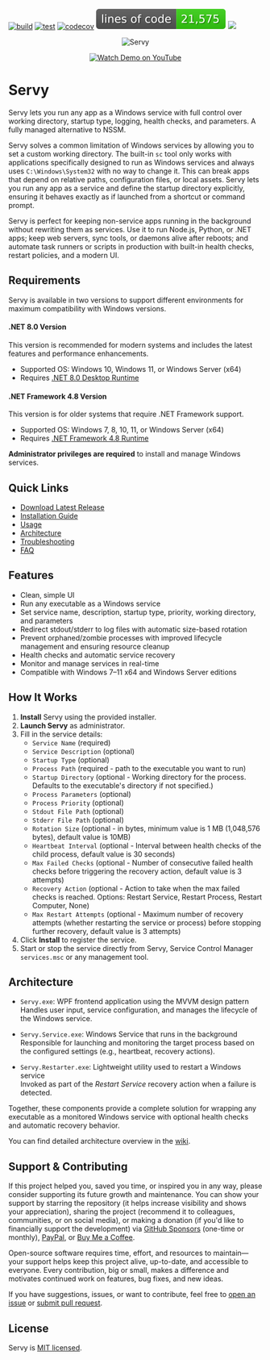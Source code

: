[![build](https://github.com/aelassas/servy/actions/workflows/build.yml/badge.svg)](https://github.com/aelassas/servy/actions/workflows/build.yml) [![test](https://github.com/aelassas/servy/actions/workflows/test.yml/badge.svg)](https://github.com/aelassas/servy/actions/workflows/test.yml) [![codecov](https://codecov.io/gh/aelassas/servy/graph/badge.svg?token=26WZX2V4BG)](https://codecov.io/gh/aelassas/servy) [![](https://raw.githubusercontent.com/aelassas/servy/refs/heads/loc/badge.svg)](https://github.com/aelassas/servy/actions/workflows/loc.yml) [![](https://img.shields.io/badge/docs-wiki-brightgreen)](https://github.com/aelassas/servy/wiki)

<!--
[![build](https://github.com/aelassas/servy/actions/workflows/build.yml/badge.svg)](https://github.com/aelassas/servy/actions/workflows/build.yml) 
[![test](https://github.com/aelassas/servy/actions/workflows/test.yml/badge.svg)](https://github.com/aelassas/servy/actions/workflows/test.yml)
[![Build Status](https://aelassas.visualstudio.com/servy/_apis/build/status%2Faelassas.servy?branchName=main)](https://aelassas.visualstudio.com/servy/_build/latest?definitionId=4&branchName=main) 
[![](https://raw.githubusercontent.com/aelassas/servy/refs/heads/loc/badge.svg)](https://github.com/aelassas/servy/actions/workflows/loc.yml) 
[![codecov](https://codecov.io/gh/aelassas/servy/graph/badge.svg?token=26WZX2V4BG)](https://codecov.io/gh/aelassas/servy)
-->
<p align="center">
  <img src="https://servy-win.github.io/servy.png?d=7" width="480" alt="Servy" />
</p>
<p align="center">
  <a href="https://www.youtube.com/watch?v=JpmzZEJd4f0" target="_blank">
    <img src="https://img.shields.io/badge/Watch%20Demo-FF0033?style=for-the-badge&logo=youtube" alt="Watch Demo on YouTube" />
  </a>
</p>

# Servy

Servy lets you run any app as a Windows service with full control over working directory, startup type, logging, health checks, and parameters. A fully managed alternative to NSSM.

Servy solves a common limitation of Windows services by allowing you to set a custom working directory. The built-in `sc` tool only works with applications specifically designed to run as Windows services and always uses `C:\Windows\System32` with no way to change it. This can break apps that depend on relative paths, configuration files, or local assets. Servy lets you run any app as a service and define the startup directory explicitly, ensuring it behaves exactly as if launched from a shortcut or command prompt.

Servy is perfect for keeping non-service apps running in the background without rewriting them as services. Use it to run Node.js, Python, or .NET apps; keep web servers, sync tools, or daemons alive after reboots; and automate task runners or scripts in production with built-in health checks, restart policies, and a modern UI.

## Requirements

Servy is available in two versions to support different environments for maximum compatibility with Windows versions.

#### .NET 8.0 Version
This version is recommended for modern systems and includes the latest features and performance enhancements.
* Supported OS: Windows 10, Windows 11, or Windows Server (x64)
* Requires [.NET 8.0 Desktop Runtime](https://dotnet.microsoft.com/en-us/download/dotnet/8.0/runtime)

#### .NET Framework 4.8 Version
This version is for older systems that require .NET Framework support.
* Supported OS: Windows 7, 8, 10, 11, or Windows Server (x64)
* Requires [.NET Framework 4.8 Runtime](https://dotnet.microsoft.com/en-us/download/dotnet-framework/thank-you/net48-web-installer)

**Administrator privileges are required** to install and manage Windows services.

## Quick Links
* [Download Latest Release](https://github.com/aelassas/servy/releases/latest)
* [Installation Guide](https://github.com/aelassas/servy/wiki/Installation-Guide)
* [Usage](https://github.com/aelassas/servy/wiki/Usage)
* [Architecture](https://github.com/aelassas/servy/wiki/Architecture)
* [Troubleshooting](https://github.com/aelassas/servy/wiki/Troubleshooting)
* [FAQ](https://github.com/aelassas/servy/wiki/FAQ)

## Features

* Clean, simple UI
* Run any executable as a Windows service
* Set service name, description, startup type, priority, working directory, and parameters
* Redirect stdout/stderr to log files with automatic size-based rotation
* Prevent orphaned/zombie processes with improved lifecycle management and ensuring resource cleanup
* Health checks and automatic service recovery
* Monitor and manage services in real-time
* Compatible with Windows 7–11 x64 and Windows Server editions

## How It Works

1. **Install** Servy using the provided installer.
2. **Launch Servy** as administrator.
3. Fill in the service details:
   - `Service Name` (required)
   - `Service Description` (optional)
   - `Startup Type` (optional)
   - `Process Path` (required - path to the executable you want to run)
   - `Startup Directory` (optional - Working directory for the process. Defaults to the executable's directory if not specified.)
   - `Process Parameters` (optional)
   - `Process Priority` (optional)
   - `Stdout File Path` (optional)
   - `Stderr File Path` (optional)
   - `Rotation Size` (optional - in bytes, minimum value is 1 MB (1,048,576 bytes), default value is 10MB)
   - `Heartbeat Interval` (optional - Interval between health checks of the child process, default value is 30 seconds)
   - `Max Failed Checks` (optional - Number of consecutive failed health checks before triggering the recovery action, default value is 3 attempts)
   - `Recovery Action` (optional - Action to take when the max failed checks is reached. Options: Restart Service, Restart Process, Restart Computer, None)
   - `Max Restart Attempts` (optional - Maximum number of recovery attempts (whether restarting the service or process) before stopping further recovery, default value is 3 attempts)
4. Click **Install** to register the service.
5. Start or stop the service directly from Servy, Service Control Manager `services.msc` or any management tool.

## Architecture

- `Servy.exe`: WPF frontend application using the MVVM design pattern <br>
  Handles user input, service configuration, and manages the lifecycle of the Windows service.

- `Servy.Service.exe`: Windows Service that runs in the background <br>
  Responsible for launching and monitoring the target process based on the configured settings (e.g., heartbeat, recovery actions).

- `Servy.Restarter.exe`: Lightweight utility used to restart a Windows service <br>
  Invoked as part of the *Restart Service* recovery action when a failure is detected.

Together, these components provide a complete solution for wrapping any executable as a monitored Windows service with optional health checks and automatic recovery behavior.

You can find detailed architecture overview in the [wiki](https://github.com/aelassas/servy/wiki/Architecture).

## Support & Contributing

If this project helped you, saved you time, or inspired you in any way, please consider supporting its future growth and maintenance. You can show your support by starring the repository (it helps increase visibility and shows your appreciation), sharing the project (recommend it to colleagues, communities, or on social media), or making a donation (if you'd like to financially support the development) via [GitHub Sponsors](https://github.com/sponsors/aelassas) (one-time or monthly), [PayPal](https://www.paypal.me/aelassaspp), or [Buy Me a Coffee](https://www.buymeacoffee.com/aelassas). 

Open-source software requires time, effort, and resources to maintain—your support helps keep this project alive, up-to-date, and accessible to everyone. Every contribution, big or small, makes a difference and motivates continued work on features, bug fixes, and new ideas.

If you have suggestions, issues, or want to contribute, feel free to [open an issue](https://github.com/aelassas/servy/issues) or [submit pull request](https://github.com/aelassas/servy/pulls).

## License

Servy is [MIT licensed](https://github.com/aelassas/servy/blob/main/LICENSE.txt).

